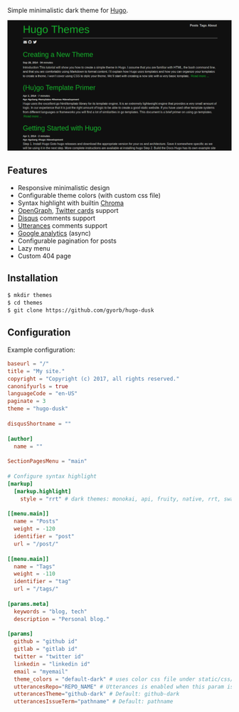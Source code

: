 Simple minimalistic dark theme for [Hugo](https://gohugo.io/).

![screenshot](https://github.com/gyorb/hugo-dusk/blob/master/images/tn.png "screenshot")

## Features

* Responsive minimalistic design
* Configurable theme colors (with custom css file)
* Syntax highlight with builtin [Chroma](http://gohugo.io/content-management/syntax-highlighting/)
* [OpenGraph](http://ogp.me/), [Twitter cards](https://dev.twitter.com/cards/overview) support
* [Disqus](https://disqus.com/) comments support
* [Utterances](https://utteranc.es/) comments support
* [Google analytics](https://www.google.com/analytics/) (async)
* Configurable pagination for posts
* Lazy menu
* Custom 404 page

## Installation

~~~sh
$ mkdir themes
$ cd themes
$ git clone https://github.com/gyorb/hugo-dusk
~~~

## Configuration

Example configuration:

~~~~toml
baseurl = "/"
title = "My site."
copyright = "Copyright (c) 2017, all rights reserved."
canonifyurls = true
languageCode = "en-US"
paginate = 3
theme = "hugo-dusk"

disqusShortname = ""

[author]
  name = ""

SectionPagesMenu = "main"

# Configure syntax highlight
[markup]
  [markup.highlight]
    style = "rrt" # dark themes: monokai, api, fruity, native, rrt, swapoff

[[menu.main]]
  name = "Posts"
  weight = -120
  identifier = "post"
  url = "/post/"

[[menu.main]]
  name = "Tags"
  weight = -110
  identifier = "tag"
  url = "/tags/"

[params.meta]
  keywords = "blog, tech"
  description = "Personal blog."

[params]
  github = "github id"
  gitlab = "gitlab id"
  twitter = "twitter id"
  linkedin = "linkedin id"
  email = "myemail"
  theme_colors = "default-dark" # uses color css file under static/css/default-dark.css
  utterancesRepo="REPO_NAME" # Utterances is enabled when this param is set
  utterancesTheme="github-dark" # Default: github-dark
  utterancesIssueTerm="pathname" # Default: pathname
~~~~
